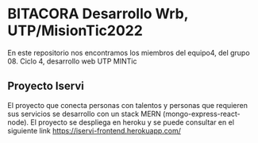 # BITACORA Desarrollo Wrb, UTP/MisionTic2022
En este repositorio nos encontramos los miembros del equipo4, del grupo 08. Ciclo 4, desarrollo web UTP MINTic
## Proyecto Iservi
El proyecto que conecta personas con talentos y personas que requieren sus servicios se desarrollo con un stack MERN (mongo-express-react-node). 
El proyecto se despliega en heroku y se puede consultar en el siguiente link
https://iservi-frontend.herokuapp.com/

